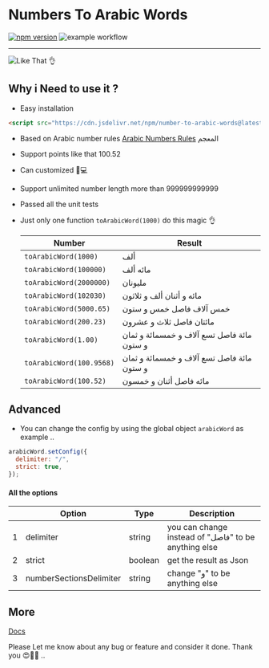 # Numbers To Arabic Words

[![npm version](https://badge.fury.io/js/number-to-arabic-words.svg)](https://badge.fury.io/js/number-to-arabic-words)
![example workflow](https://github.com/mahmoudshahin1111/numbers-to-arabic-words/actions/workflows/.github/workflows/test.yml/badge.svg)

---

![Like That 👌](https://lh3.googleusercontent.com/pw/ACtC-3csUySSi5X3aOZ3cjYuwuDX1oUrxYUEJij3Bh-1AmMm2jlZBsu5tGoDjlvsTyubMJZHTZAKjK8iNBQm-UQacJef8GEcCDRtfLF0C5DRty8iLfhVKY7oAzCAoNZ4jqpcf88nG6KmNhkj-hrEqMLiiw2K=w1670-h693-no?authuser=0)

## Why i Need to use it ?

- Easy installation

```html
<script src="https://cdn.jsdelivr.net/npm/number-to-arabic-words@latest/dist/index.js"></script>
```

- Based on Arabic number rules [Arabic Numbers Rules](https://www.fluentarabic.net/numbers-in-arabic/) المعجم
- Support points like that 100.52
- Can customized 🎒💻
- Support unlimited number length more than 999999999999
- Passed all the unit tests
- Just only one function `toArabicWord(1000)` do this magic 👌

  | Number                   | Result                                     |
  | ------------------------ | ------------------------------------------ |
  | `toArabicWord(1000)`     | ألف                                        |
  | `toArabicWord(100000)`   | مائه ألف                                   |
  | `toArabicWord(2000000)`  | مليونان                                    |
  | `toArabicWord(102030)`   | مائه و أثنان ألف و ثلاثون                  |
  | `toArabicWord(5000.65)`  | خمس آلاف فاصل خمس و ستون                   |
  | `toArabicWord(200.23)`   | مائتان فاصل ثلاث و عشرون                   |
  | `toArabicWord(1.00)`     | مائة فاصل تسع آلاف و خمسمائة و ثمان و ستون |
  | `toArabicWord(100.9568)` | مائة فاصل تسع آلاف و خمسمائة و ثمان و ستون |
  | `toArabicWord(100.52)`   | مائه فاصل أثنان و خمسون                    |

## Advanced

- You can change the config by using the global object `arabicWord` as example ..

```javascript
arabicWord.setConfig({
  delimiter: "/",
  strict: true,
});
```

#### All the options

|     | Option                  | Type    | Description                                          |
| --- | ----------------------- | ------- | ---------------------------------------------------- |
| 1   | delimiter               | string  | you can change instead of "فاصل" to be anything else |
| 2   | strict                  | boolean | get the result as Json                               |
| 3   | numberSectionsDelimiter | string  | change "و" to be anything else                       |

## More

[Docs](https://mahmoudshahin1111.github.io/numbers-to-arabic-words/)

Please Let me know about any bug or feature and consider it done.
Thank you 😍🚀💖 ..
